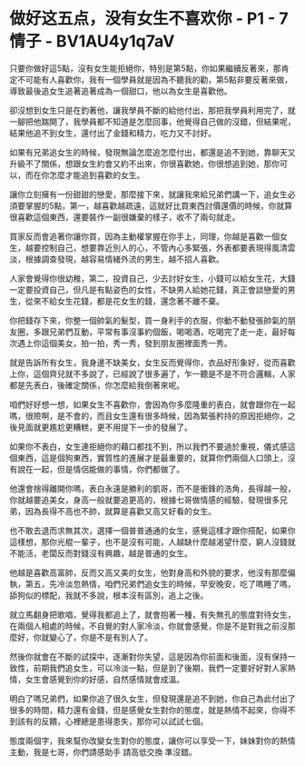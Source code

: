 # 做好这五点，没有女生不喜欢你 - P1 - 7情子 - BV1AU4y1q7aV

只要你做好這5點，沒有女生能拒絕你，特別是第5點，你如果繼續反著來，那肯定不可能有人喜歡你，我有一個學員就是因為不聽我的勸，第5點非要反著來做，導致最後追女生追著追著成為一個甜口，他以為女生是喜歡他。

卻沒想到女生只是在釣著他，讓我學員不斷的給他付出，那把我學員利用完了，就一腳把他踹開了，我學員都不知道是怎麼回事，他覺得自己做的沒錯，但結果呢，結果他追不到女生，還付出了金錢和精力，吃力又不討好。

如果有兄弟追女生的時候，發現無論怎麼追怎麼付出，都還是追不到她，靠聊天又升級不了關係，想跟女生約會又約不出來，你很喜歡她，你很想追到她，那你可以，而在你怎麼才能追到喜歡的女生。

讓你立刻擁有一份甜甜的戀愛，那麼接下來，就讓我來給兄弟們講一下，追女生必須要掌握的5點，第一，越喜歡越疏遠，這就好比買東西討價還價的時候，你就算很喜歡這個東西，還要裝作一副很嫌棄的樣子，收不了兩句就走。

買家反而會追著你讓你買，因為主動權掌握在你手上，同理，你越是喜歡一個女生，越要控制自己，想要靠近別人的心，不管內心多緊張，外表都要表現得風清雲淡，根據調查發現，越容易情緒外流的男生，越不招人喜歡。

人家會覺得你很幼稚，第二，投資自己，少去討好女生，小錢可以給女生花，大錢一定要投資自己，但凡是有點姿色的女性，不缺男人給她花錢，真正會談戀愛的男生，從來不給女生花錢，都是花女生的錢，還念著不離不棄。

你把錢存下來，你整一個帥氣的髮型，買一身利手的衣服，你動不動發張帥氣的朋友圈，多跟兄弟們互動，平常有事沒事約個飯，喝喝酒，吃喝完了走一走，最好每次遇上你這個美女，拍一拍，秀一秀，發到朋友圈裡面秀一秀。

就是告訴所有女生，我身邊不缺美女，女生反而覺得你，衣品好形象好，從而喜歡上你，這個齊兒就不多說了，已經說了很多遍了，乍一聽是不是不符合邏輯，人家都是先表白，後確定關係，你怎麼給我倒著來呢。

咱們好好想一想，如果女生不喜歡你，會因為你多麼隆重的表白，就會跟你在一起嗎，很險啊，是不會的，而且女生還有很多時候，因為緊張矜持的原因拒絕你，之後見面就更尷尬更糟糕，更不用提下一步的發展了。

如果你不表白，女生連拒絕你的藉口都找不到，所以我們不要過於重視，儀式感這個東西，這是個狗東西，實質性的進展才是最重要的，就算你們兩個人口頭上，沒有說在一起，但是情侶能做的事情，你們都做了。

他還會捨得離開你嗎，表白永遠是勝利的凱哥，而不是衝鋒的浩角，長得越一般，你就越要追美女，身高一般就要追更高的，根據七哥做情感的經驗，發現很多兄弟，因為長得不高也不帥，就算是喜歡又高又好看的女生。

也不敢去退而求無其次，選擇一個普普通通的女生，感覺這樣才跟你搭配，如果你這樣想，那你光棍一輩子，也不是沒有可能，人越缺什麼越渴望什麼，窮人沒錢就不能活，老闆反而對錢沒有興趣，越是普通的女生。

他越是喜歡高富帥，反而又高又美的女生，他對身高和外貌的要求，他沒有那麼偏執，第五，先冷淡忽熱情，咱們兄弟們追女生的時候，早安晚安，吃了嗎睡了嗎，舔狗似的標配，我就不多說，根本沒有區別，追上之後。

就立馬翻身把歌唱，覺得我都追上了，就會抱著一種，有失無孔的態度對待女生，在兩個人相處的時候，不自覺的對人家冷淡，你就會感覺，你是不是對我之前沒那麼好，你就變心了，你是不是有別人了。

然後你就會在不斷的試探中，逐漸對你失望，這是因為你前面和後面，沒有保持一致性，前期我們追女生，可以冷淡一點，但是到了後期，我們一定要好好對人家熱情，女生會感覺到你的好感，自然感情就會成溫。

明白了嗎兄弟們，如果你追了很久女生，但發現還是追不到她，你自己為此付出了很多的時間，精力還有金錢，但是感覺女生對你的態度，就是熱情不起來，你得不到該有的反饋，心裡總是患得患失，那你可以試試七個。

態度兩個字，我來幫你改變女生對你的態度，讓你可以享受一下，妹妹對你的熱情主動，我是七哥，你們請感助手 請高低交換 準沒錯。